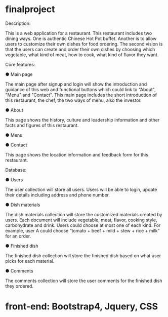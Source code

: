 # finalproject

Description:

This is a web application for a restaurant. This restaurant includes two dining ways. One is authentic Chinese Hot Pot buffet. Another is to allow users to customize their own dishes for food ordering. The second vision is that the users can create and order their own dishes by choosing which vegetable, what kind of meat, how to cook, what kind of flavor they want.

Core features:

● Main page

The main page after signup and login will show the introduction and guidance of this web and functional buttons which could link to “About", "Menu" and "Contact". This main page includes the short introduction of this restaurant, the chef, the two ways of menu, also the investor.

● About

This page shows the history, culture and leadership information and other facts and figures of this restaurant.

● Menu


● Contact

This page shows the location information and feedback form for this restaurant.




Database:

● Users

The user collection will store all users. Users will be able to login, update their details including
address and phone number.

● Dish materials

The dish materials collection will store the customized materials created by users. Each document will include vegetable, meat, flavor, cooking style, carbohydrate and drink. Users could choose at most one of each kind. For example, user A could choose “tomato + beef + mild + stew + rice + milk” for an order.

● Finished dish

The finished dish collection will store the finished dish based on what user picks for each material.

● Comments

The comments collection will store the user comments for the finished dish they ordered.


# front-end: Bootstrap4, Jquery, CSS



